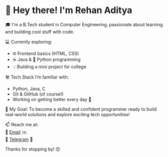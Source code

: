 # 👋 Hey there! I'm Rehan Aditya

🎓 I'm a B.Tech student in Computer Engineering, passionate about learning and building cool stuff with code.

💻 Currently exploring:
- 🌐 Frontend basics (HTML, CSS)
- ☕ Java & 🐍 Python programming
- 💡 Building a mini project for college

🛠️ Tech Stack I’m familiar with:
- Python, Java, C
- Git & GitHub (of course!)
- Working on getting better every day 💪

🎯 My Goal:
To become a skilled and confident programmer ready to build real-world solutions and explore exciting tech opportunities!

📫 Reach me at:  
📧 [Email](mailto:rehanaditya0812@gmail.com) ✉️  
💬 [Telegram](https://t.me/rehanaditya8) 📲

Thanks for stopping by! 😊
